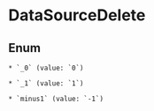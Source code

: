 
# DataSourceDelete

## Enum


    * `_0` (value: `0`)

    * `_1` (value: `1`)

    * `minus1` (value: `-1`)



